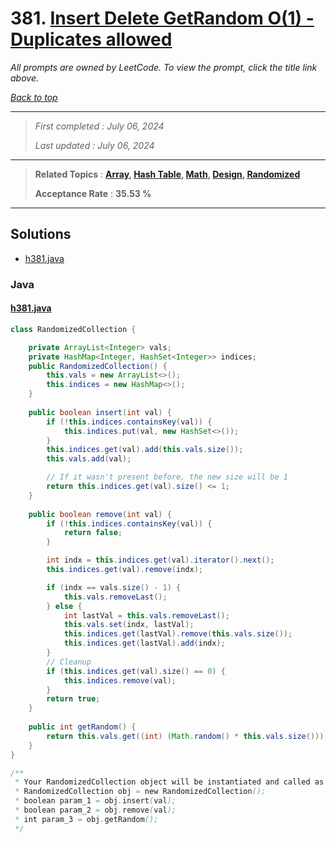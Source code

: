 # 381. [Insert Delete GetRandom O(1) - Duplicates allowed](<https://leetcode.com/problems/insert-delete-getrandom-o1-duplicates-allowed>)

*All prompts are owned by LeetCode. To view the prompt, click the title link above.*

*[Back to top](<../README.md>)*

------

> *First completed : July 06, 2024*
>
> *Last updated : July 06, 2024*

------

> **Related Topics** : **[Array](<by_topic/Array.md>), [Hash Table](<by_topic/Hash Table.md>), [Math](<by_topic/Math.md>), [Design](<by_topic/Design.md>), [Randomized](<by_topic/Randomized.md>)**
>
> **Acceptance Rate** : **35.53 %**

------

## Solutions

- [h381.java](<../my-submissions/h381.java>)
### Java
#### [h381.java](<../my-submissions/h381.java>)
```Java
class RandomizedCollection {

    private ArrayList<Integer> vals;
    private HashMap<Integer, HashSet<Integer>> indices;
    public RandomizedCollection() {
        this.vals = new ArrayList<>();
        this.indices = new HashMap<>();
    }
    
    public boolean insert(int val) {
        if (!this.indices.containsKey(val)) {
            this.indices.put(val, new HashSet<>());
        }
        this.indices.get(val).add(this.vals.size());
        this.vals.add(val);

        // If it wasn't present before, the new size will be 1
        return this.indices.get(val).size() <= 1;
    }
    
    public boolean remove(int val) {
        if (!this.indices.containsKey(val)) {
            return false;
        }

        int indx = this.indices.get(val).iterator().next();
        this.indices.get(val).remove(indx);

        if (indx == vals.size() - 1) {
            this.vals.removeLast();
        } else {
            int lastVal = this.vals.removeLast();
            this.vals.set(indx, lastVal);
            this.indices.get(lastVal).remove(this.vals.size());
            this.indices.get(lastVal).add(indx);
        }
        // Cleanup
        if (this.indices.get(val).size() == 0) {
            this.indices.remove(val);
        }
        return true;
    }
    
    public int getRandom() {
        return this.vals.get((int) (Math.random() * this.vals.size()));
    }
}

/**
 * Your RandomizedCollection object will be instantiated and called as such:
 * RandomizedCollection obj = new RandomizedCollection();
 * boolean param_1 = obj.insert(val);
 * boolean param_2 = obj.remove(val);
 * int param_3 = obj.getRandom();
 */
```

